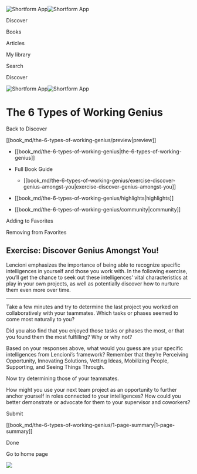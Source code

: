 ![Shortform App](/img/logo.36a2399e.svg)![Shortform App](/img/logo-dark.70c1b072.svg)

Discover

Books

Articles

My library

Search

Discover

![Shortform App](/img/logo.36a2399e.svg)![Shortform App](/img/logo-dark.70c1b072.svg)

# The 6 Types of Working Genius

Back to Discover

[[book_md/the-6-types-of-working-genius/preview|preview]]

  * [[book_md/the-6-types-of-working-genius|the-6-types-of-working-genius]]
  * Full Book Guide

    * [[book_md/the-6-types-of-working-genius/exercise-discover-genius-amongst-you|exercise-discover-genius-amongst-you]]
  * [[book_md/the-6-types-of-working-genius/highlights|highlights]]
  * [[book_md/the-6-types-of-working-genius/community|community]]



Adding to Favorites 

Removing from Favorites 

## Exercise: Discover Genius Amongst You!

Lencioni emphasizes the importance of being able to recognize specific intelligences in yourself and those you work with. In the following exercise, you’ll get the chance to seek out these intelligences’ vital characteristics at play in your own projects, as well as potentially discover how to nurture them even more over time.

* * *

Take a few minutes and try to determine the last project you worked on collaboratively with your teammates. Which tasks or phases seemed to come most naturally to you?

Did you also find that you enjoyed those tasks or phases the most, or that you found them the most fulfilling? Why or why not?

Based on your responses above, what would you guess are your specific intelligences from Lencioni’s framework? Remember that they’re Perceiving Opportunity, Innovating Solutions, Vetting Ideas, Mobilizing People, Supporting, and Seeing Things Through.

Now try determining those of your teammates.

How might you use your next team project as an opportunity to further anchor yourself in roles connected to your intelligences? How could you better demonstrate or advocate for them to your supervisor and coworkers?

Submit 

[[book_md/the-6-types-of-working-genius/1-page-summary|1-page-summary]]

Done

Go to home page 

![](https://bat.bing.com/action/0?ti=56018282&Ver=2&mid=09084905-9b3f-4c93-96d5-2c427b69eb69&sid=1711133063fa11eebdec89a8b8ae3bbc&vid=171147a063fa11eea7440fcfeb230d96&vids=0&msclkid=N&pi=0&lg=en-US&sw=800&sh=600&sc=24&nwd=1&tl=Shortform%20%7C%20Book&p=https%3A%2F%2Fwww.shortform.com%2Fapp%2Fbook%2Fthe-6-types-of-working-genius%2Fexercise-discover-genius-amongst-you&r=&lt=418&evt=pageLoad&sv=1&rn=929940)
